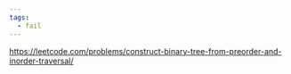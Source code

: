 ```yaml
---
tags:
  - fail
---
```



https://leetcode.com/problems/construct-binary-tree-from-preorder-and-inorder-traversal/

